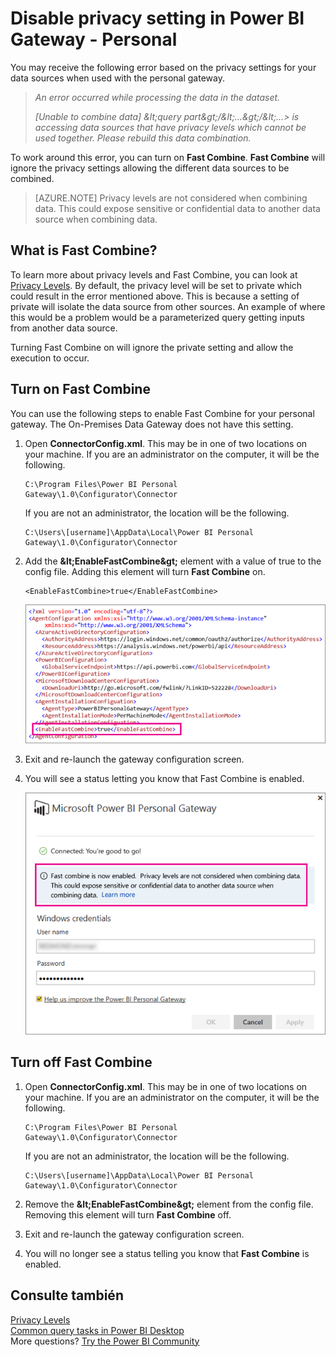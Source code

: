 <properties
pageTitle="Disable privacy settings"
description="How to enable Fast Combine within the Personal Gateway to disable privacy settings for refresh."
services="powerbi"
documentationCenter=""
authors="guyinacube"
manager="mblythe"
backup=""
editor=""
tags=""
qualityFocus="complete"
qualityDate="04/01/2016"/>

<tags
ms.service="powerbi"
ms.devlang="NA"
ms.topic="article"
ms.tgt_pltfrm="na"
ms.workload="powerbi"
ms.date="08/15/2016"
ms.author="asaxton"/>
# Disable privacy setting in Power BI Gateway - Personal

You may receive the following error based on the privacy settings for your data sources when used with the personal gateway.

> *An error occurred while processing the data in the dataset.*
>
> *[Unable to combine data] <ph id="ph1">&amp;lt;</ph>query part<ph id="ph2">&amp;gt;/&amp;lt;</ph>…<ph id="ph3">&amp;gt;/&amp;lt;</ph>…&gt; is accessing data sources that have privacy levels which cannot be used together. Please rebuild this data combination.*

To work around this error, you can turn on <bpt id="p1">**</bpt>Fast Combine<ept id="p1">**</ept>. <bpt id="p1">**</bpt>Fast Combine<ept id="p1">**</ept> will ignore the privacy settings allowing the different data sources to be combined. 

> [AZURE.NOTE] Privacy levels are not considered when combining data. This could expose sensitive or confidential data to another data source when combining data.

## What is Fast Combine?

To learn more about privacy levels and Fast Combine, you can look at <bpt id="p1">[</bpt>Privacy Levels<ept id="p1">](https://support.office.com/en-us/article/Privacy-levels-Power-Query-CC3EDE4D-359E-4B28-BC72-9BEE7900B540)</ept>. By default, the privacy level will be set to private which could result in the error mentioned above. This is because a setting of private will isolate the data source from other sources. An example of where this would be a problem would be a parameterized query getting inputs from another data source. 

Turning Fast Combine on will ignore the private setting and allow the execution to occur.

## Turn on Fast Combine

You can use the following steps to enable Fast Combine for your personal gateway. The On-Premises Data Gateway does not have this setting.

1. Open <bpt id="p1">**</bpt>ConnectorConfig.xml<ept id="p1">**</ept>.  This may be in one of two locations on your machine.  If you are an administrator on the computer, it will be the following.

    <pre><code>C:\Program Files\Power BI Personal Gateway\1.0\Configurator\Connector</code></pre>

    If you are not an administrator, the location will be the following.

    <pre><code>C:\Users\[username]\AppData\Local\Power BI Personal Gateway\1.0\Configurator\Connector</code></pre>

2.  Add the <bpt id="p1">**</bpt><ph id="ph1">&amp;lt;</ph>EnableFastCombine<ph id="ph2">&amp;gt;</ph><ept id="p1">**</ept> element with a value of true to the config file. Adding this element will turn <bpt id="p1">**</bpt>Fast Combine<ept id="p1">**</ept> on.

    <pre><code>&lt;EnableFastCombine&gt;true&lt;/EnableFastCombine&gt;</code></pre>
    
    ![](media/powerbi-refresh-enable-fast-combine/configfile.png)

3.  Exit and re-launch the gateway configuration screen.

4.  You will see a status letting you know that Fast Combine is enabled.

    ![](media/powerbi-refresh-enable-fast-combine/fastcombineenabled.png)

## Turn off Fast Combine

1. Open <bpt id="p1">**</bpt>ConnectorConfig.xml<ept id="p1">**</ept>.  This may be in one of two locations on your machine.  If you are an administrator on the computer, it will be the following.

    <pre><code>C:\Program Files\Power BI Personal Gateway\1.0\Configurator\Connector</code></pre>

    If you are not an administrator, the location will be the following.

    <pre><code>C:\Users\[username]\AppData\Local\Power BI Personal Gateway\1.0\Configurator\Connector</code></pre>

2.  Remove the <bpt id="p1">**</bpt><ph id="ph1">&amp;lt;</ph>EnableFastCombine<ph id="ph2">&amp;gt;</ph><ept id="p1">**</ept> element from the config file. Removing this element will turn <bpt id="p1">**</bpt>Fast Combine<ept id="p1">**</ept> off.

3.  Exit and re-launch the gateway configuration screen.

4.  You will no longer see a status telling you know that <bpt id="p1">**</bpt>Fast Combine<ept id="p1">**</ept> is enabled.


## Consulte también

[Privacy Levels](https://support.office.com/en-us/article/Privacy-levels-Power-Query-CC3EDE4D-359E-4B28-BC72-9BEE7900B540)  
[Common query tasks in Power BI Desktop](powerbi-desktop-common-query-tasks.md)  
More questions? [Try the Power BI Community](http://community.powerbi.com/)
